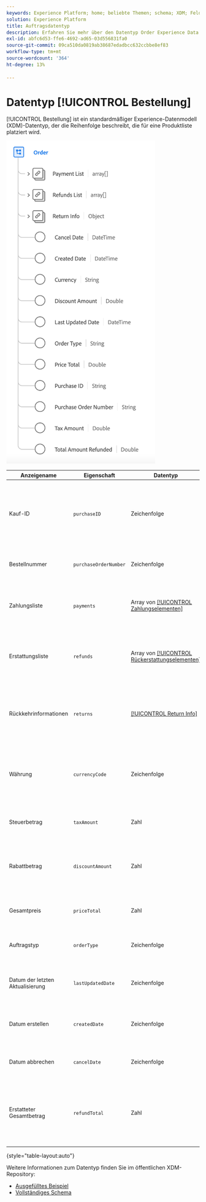 ```yaml
---
keywords: Experience Platform; home; beliebte Themen; schema; XDM; Felder; Schemas; Schemas; Reihenfolge; Datentyp; Datentyp; Datentyp;
solution: Experience Platform
title: Auftragsdatentyp
description: Erfahren Sie mehr über den Datentyp Order Experience Data Model (XDM) .
exl-id: abfc6d53-ffe6-4692-ad65-03d556831fa0
source-git-commit: 09ca510da0819ab38687edadbcc632ccbbe8ef83
workflow-type: tm+mt
source-wordcount: '364'
ht-degree: 13%

---
```


# Datentyp [!UICONTROL Bestellung]

[!UICONTROL Bestellung] ist ein standardmäßiger Experience-Datenmodell (XDM)-Datentyp, der die Reihenfolge beschreibt, die für eine Produktliste platziert wird.

![Ein Diagramm des Datentyps [!UICONTROL Bestellung].](../images/data-types/order.png)

| Anzeigename | Eigenschaft | Datentyp | Beschreibung |
|-------------------------|-------------------------|-----------|------------------------------------------------------------------------------------------------------------------|
| Kauf-ID | `purchaseID` | Zeichenfolge | Eine eindeutige Kennung, die vom Verkäufer für diesen Kauf oder Vertrag zugewiesen wird. Es gibt keine Garantie dafür, dass die ID eindeutig ist, da die ID vom Verkäufer definiert wird. |
| Bestellnummer | `purchaseOrderNumber` | Zeichenfolge | Eine eindeutige Kennung, die vom Käufer für diesen Kauf oder Vertrag zugewiesen wird. |
| Zahlungsliste | `payments` | Array von [[!UICONTROL Zahlungselementen]](./payment-item.md) | Die Liste der Zahlungen für diese Bestellung. Die Zahlungen werden in der Spezifikation [!UICONTROL Zahlungselemente] beschrieben. |
| Erstattungsliste | `refunds` | Array von [[!UICONTROL Rückerstattungselementen]](./refund-item.md) | Die Liste der Erstattungen für diese Bestellung. Erstattungen werden in der Spezifikation [!UICONTROL Erstattungselemente] beschrieben. |
| Rückkehrinformationen | `returns` | [[!UICONTROL Return Info]](./return.md) | RMA (Return Merchandise Authorization) ausgestellt. Die Rückgaben werden in der Spezifikation [!UICONTROL Rückgabeinformationen] beschrieben. |
| Währung | `currencyCode` | Zeichenfolge | Der für die Bestellsummen verwendete Währungscode nach ISO 4217. Beispiele sind `USD` und `EUR`. Alle Instanzen müssen dem Muster `^[A-Z]{3}$` entsprechen. |
| Steuerbetrag | `taxAmount` | Zahl | Der vom Käufer im Rahmen der Abschlusszahlung entrichtete Steuerbetrag. |
| Rabattbetrag | `discountAmount` | Zahl | Der Unterschied zwischen dem regulären Preis und dem Sonderpreis, der auf die gesamte Bestellung und nicht auf einzelne Produkte angewandt wird. |
| Gesamtpreis | `priceTotal` | Zahl | Der Gesamtpreis für diese Bestellung, nachdem alle Rabatte und Steuern berücksichtigt wurden. |
| Auftragstyp | `orderType` | Zeichenfolge | Die Art der Reihenfolge, die platziert wurde. Mögliche Werte sind `checkout` und `instant_purchase`. |
| Datum der letzten Aktualisierung | `lastUpdatedDate` | Zeichenfolge | Der Zeitpunkt, zu dem ein bestimmter Bestelldatensatz zuletzt im Commerce-System aktualisiert wird. Format: Datum/Uhrzeit. |
| Datum erstellen | `createdDate` | Zeichenfolge | Der Zeitpunkt/das Datum, an dem eine neue Bestellung im Commerce-System erstellt wird. Format: Datum/Uhrzeit. |
| Datum abbrechen | `cancelDate` | Zeichenfolge | Datum/Uhrzeit, zu der die Stornierung einer Bestellung durch den Käufer eingeleitet wird. Format: Datum/Uhrzeit. |
| Erstatteter Gesamtbetrag | `refundTotal` | Zahl | Der Gesamtbetrag, der in dieser Erstattung für die Bestellung angegeben wird, wobei alle erstatteten Artikel und nach etwaigen Rabatten usw. zusammengefasst werden. angewendet wurden. |

{style="table-layout:auto"}

Weitere Informationen zum Datentyp finden Sie im öffentlichen XDM-Repository:

* [Ausgefülltes Beispiel](https://github.com/adobe/xdm/blob/master/components/datatypes/data/order.example.1.json)
* [Vollständiges Schema](https://github.com/adobe/xdm/blob/master/components/datatypes/data/order.schema.json)
